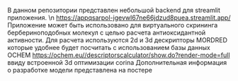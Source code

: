 В данном репозитории представлен небольшой backend для streamlit приложения.
\n https://appqsarpol-jgevwl67ne66jdzud8puea.streamlit.app/
Приложение может быть использовано для виртуального скрининга бербериноподобных молекул с целью расчета антиоксидантной активности.
Для расчета используются 2d и 3d дескрипторы MORDRED которые удобнее будет посчитать с использованием базы данных OCHEM https://ochem.eu//descriptorscalculator/show.do?render-mode=full ввиду встроенной 3d оптимизации corina
Дополнительная информация о разработке модели представлена на постере
